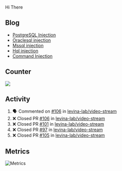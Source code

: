Hi There 

## Blog
<!-- BLOG-POST-LIST:START -->
- [PostgreSQL Injection](https://payloadsallthethings.web.app/PostgreSQL-Injection/)
- [Oraclesql injection](https://payloadsallthethings.web.app/OracleSQL-Injection/)
- [Mssql injection](https://payloadsallthethings.web.app/MSSQL-Injection/)
- [Hql injection](https://payloadsallthethings.web.app/HQL-Injection/)
- [Command Injection](https://payloadsallthethings.web.app/Command-Injection/)
<!-- BLOG-POST-LIST:END -->

## Counter
![](https://komarev.com/ghpvc/?username=zxce3)

## Activity
<!--START_SECTION:activity-->
1. 🗣 Commented on [#106](https://github.com/levina-lab/video-stream/issues/106) in [levina-lab/video-stream](https://github.com/levina-lab/video-stream)
2. ❌ Closed PR [#106](https://github.com/levina-lab/video-stream/pull/106) in [levina-lab/video-stream](https://github.com/levina-lab/video-stream)
3. ❌ Closed PR [#101](https://github.com/levina-lab/video-stream/pull/101) in [levina-lab/video-stream](https://github.com/levina-lab/video-stream)
4. ❌ Closed PR [#97](https://github.com/levina-lab/video-stream/pull/97) in [levina-lab/video-stream](https://github.com/levina-lab/video-stream)
5. ❌ Closed PR [#105](https://github.com/levina-lab/video-stream/pull/105) in [levina-lab/video-stream](https://github.com/levina-lab/video-stream)
<!--END_SECTION:activity-->

## Metrics
![Metrics](https://metrics.lecoq.io/zxce3)
